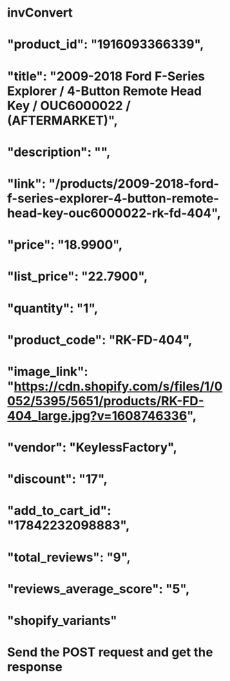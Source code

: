 # invConvert

# "product_id": "1916093366339",
#             "title": "2009-2018 Ford F-Series Explorer / 4-Button Remote Head Key / OUC6000022 / (AFTERMARKET)",
#             "description": "",
#             "link": "/products/2009-2018-ford-f-series-explorer-4-button-remote-head-key-ouc6000022-rk-fd-404",
#             "price": "18.9900",
#             "list_price": "22.7900",
#             "quantity": "1",
#             "product_code": "RK-FD-404",
#             "image_link": "https://cdn.shopify.com/s/files/1/0052/5395/5651/products/RK-FD-404_large.jpg?v=1608746336",
#             "vendor": "KeylessFactory",
#             "discount": "17",
#             "add_to_cart_id": "17842232098883",
#             "total_reviews": "9",
#             "reviews_average_score": "5",
#             "shopify_variants"
# Send the POST request and get the response